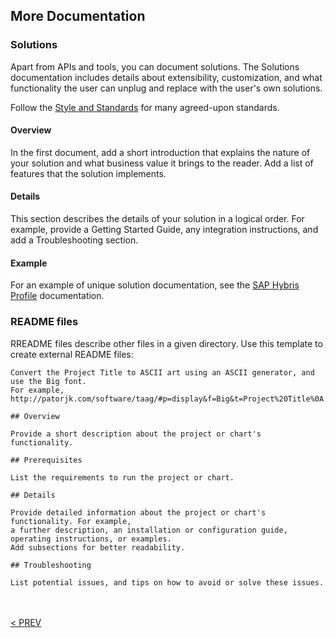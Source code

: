 ## More Documentation

### Solutions
Apart from APIs and tools, you can document solutions. The Solutions documentation includes details about extensibility, customization, and what functionality the user can unplug and replace with the user's own solutions.

Follow the [Style and Standards](010_About_Style_And_Standards.html.md#style-and-standards) for many agreed-upon standards.

#### Overview
In the first document, add a short introduction that explains the nature of your solution and what business value it brings to the reader. Add a list of features that the solution implements.

#### Details
This section describes the details of your solution in a logical order. For example, provide a Getting Started Guide, any integration instructions, and add a Troubleshooting section.

#### Example
For an example of unique solution documentation, see the <a href="https://devportal.yaas.io/solutions/saphybrisprofile/index.html">SAP Hybris Profile</a> documentation.

### README files

RREADME files describe other files in a given directory. Use this template to create external README files:

```
Convert the Project Title to ASCII art using an ASCII generator, and use the Big font.
For example, http://patorjk.com/software/taag/#p=display&f=Big&t=Project%20Title%0A.

## Overview

Provide a short description about the project or chart's functionality.

## Prerequisites

List the requirements to run the project or chart.

## Details

Provide detailed information about the project or chart's functionality. For example,
a further description, an installation or configuration guide, operating instructions, or examples. 
Add subsections for better readability.

## Troubleshooting

List potential issues, and tips on how to avoid or solve these issues.
```
<br><br>
[< PREV](030_REST_API_Documents.html.md)
